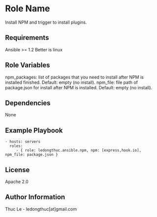 Role Name
=========

  Install NPM and trigger to install plugins.

Requirements
------------

  Ansible >= 1.2
  Better is linux

Role Variables
--------------

  npm_packages: list of packages that you need to install after NPM is installed finished. Default: empty (no install).
  npm_file: file path of package.json for install after NPM is installed. Default: empty (no install).

Dependencies
------------

  None

Example Playbook
----------------

    - hosts: servers
      roles:
         - { role: ledongthuc.ansible.npm, npm: [express,hook.io], npm_file: package.json }

License
-------

  Apache 2.0

Author Information
------------------
  Thuc Le - ledongthuc[at]gmail.com
